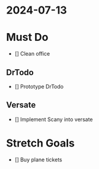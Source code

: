 # 2024-07-13

# Must Do
- [] Clean office

## DrTodo
- [] Prototype DrTodo

## Versate
- [] Implement Scany into versate

# Stretch Goals
- [] Buy plane tickets

